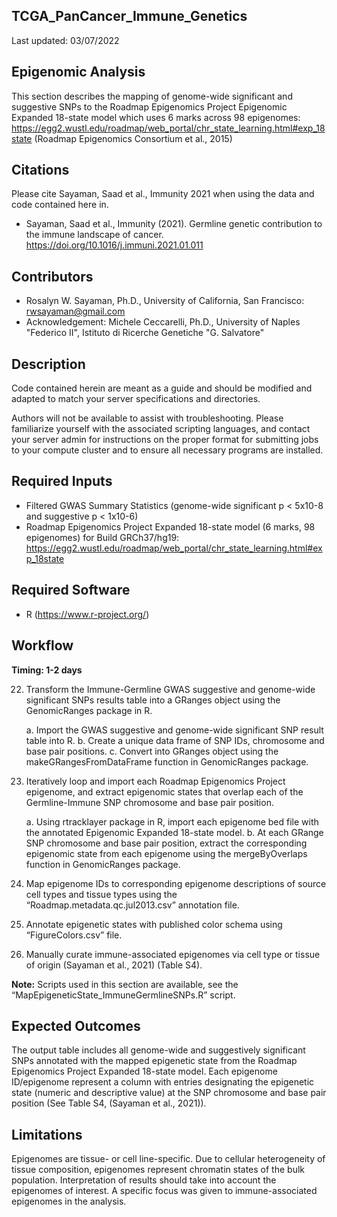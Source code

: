 ## TCGA_PanCancer_Immune_Genetics

Last updated: 03/07/2022

## Epigenomic Analysis

This section describes the mapping of genome-wide significant and suggestive SNPs to the Roadmap Epigenomics Project Epigenomic Expanded 18-state model which uses 6 marks across 98 epigenomes:  https://egg2.wustl.edu/roadmap/web_portal/chr_state_learning.html#exp_18state 
(Roadmap Epigenomics Consortium et al., 2015)


## Citations
Please cite Sayaman, Saad et al., Immunity 2021 when using the data and code contained here in. 
* Sayaman, Saad et al., Immunity (2021). Germline genetic contribution to the immune landscape of cancer. https://doi.org/10.1016/j.immuni.2021.01.011


## Contributors
* Rosalyn W. Sayaman, Ph.D., University of California, San Francisco: rwsayaman@gmail.com
* Acknowledgement: Michele Ceccarelli, Ph.D., University of Naples "Federico II", Istituto di Ricerche Genetiche "G. Salvatore"


## Description
Code contained herein are meant as a guide and should be modified and adapted to match your server specifications and directories.

Authors will not be available to assist with troubleshooting. Please familiarize yourself with the associated scripting languages, and contact your server admin for instructions on the proper format for submitting jobs to your compute cluster and to ensure all necessary programs are installed.


## Required Inputs
* Filtered GWAS Summary Statistics (genome-wide significant p < 5x10-8 and suggestive p < 1x10-6)
* Roadmap Epigenomics Project Expanded 18-state model (6 marks, 98 epigenomes) for Build GRCh37/hg19: https://egg2.wustl.edu/roadmap/web_portal/chr_state_learning.html#exp_18state


## Required Software
* R (https://www.r-project.org/)


## Workflow
**Timing: 1-2 days**

22.	Transform the Immune-Germline GWAS suggestive and genome-wide significant SNPs results table into a GRanges object using the GenomicRanges package in R.
    
    a.	Import the GWAS suggestive and genome-wide significant SNP result table into R.
    b.	Create a unique data frame of SNP IDs, chromosome and base pair positions.
    c.	Convert into GRanges object using the makeGRangesFromDataFrame function in GenomicRanges package.

23.	Iteratively loop and import each Roadmap Epigenomics Project epigenome, and extract epigenomic states that overlap each of the Germline-Immune SNP chromosome and base pair position.
    
    a.	Using rtracklayer package in R, import each epigenome bed file with the annotated Epigenomic Expanded 18-state model.
    b.	At each GRange SNP chromosome and base pair position, extract the corresponding epigenomic state from each epigenome using the mergeByOverlaps function in GenomicRanges package.

24.	Map epigenome IDs to corresponding epigenome descriptions of source cell types and tissue types using the “Roadmap.metadata.qc.jul2013.csv” annotation file.

25.	Annotate epigenetic states with published color schema using “FigureColors.csv” file.

26.	Manually curate immune-associated epigenomes via cell type or tissue of origin (Sayaman et al., 2021) (Table S4).

**Note:** 	Scripts used in this section are available, see the “MapEpigeneticState_ImmuneGermlineSNPs.R” script.



## Expected Outcomes

The output table includes all genome-wide and suggestively significant SNPs annotated with the mapped epigenetic state from the Roadmap Epigenomics Project Expanded 18-state model. Each epigenome ID/epigenome represent a column with entries designating the epigenetic state (numeric and descriptive value) at the SNP chromosome and base pair position (See Table S4, (Sayaman et al., 2021)).


## Limitations 

Epigenomes are tissue- or cell line-specific. Due to cellular heterogeneity of tissue composition, epigenomes represent chromatin states of the bulk population. Interpretation of results should take into account the epigenomes of interest. A specific focus was given to immune-associated epigenomes in the analysis.



